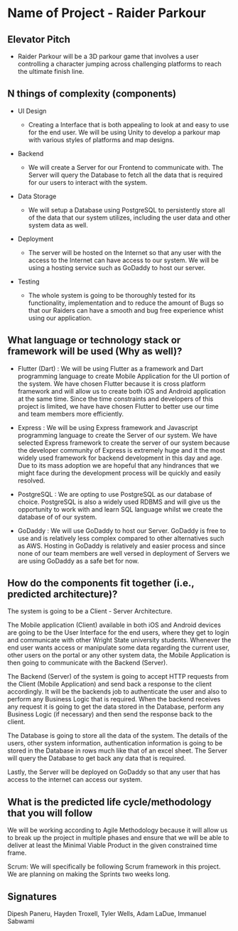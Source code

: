 # Name of Project - Raider Parkour


## Elevator Pitch
- Raider Parkour will be a 3D parkour game that involves a user controlling a character jumping across challenging platforms to reach the ultimate finish line. 

## N things of complexity (components)

- UI Design
  - Creating a Interface that is both appealing to look at and easy to use for the end user. We will be using Unity to develop a parkour map with various styles of platforms and map designs. 

- Backend
  - We will create a Server for our Frontend to communicate with. The Server will query the Database to fetch all the data that is required for our users to interact with the system.  

- Data Storage
  - We will setup a Database using PostgreSQL to persistently store all of the data that our system utilizes, including the user data and other system data as well.

- Deployment
  - The server will be hosted on the Internet so that any user with the access to the Internet can have access to our system. We will be using a hosting service such as GoDaddy to host our server.

- Testing
  - The whole system is going to be thoroughly tested for its functionality, implementation and to reduce the amount of Bugs so that our Raiders can have a smooth and bug free experience whist using our application.
  
## What language or technology stack or framework will be used (Why as well)?

- Flutter (Dart) :
  We will be using Flutter as a framework and Dart programming language to create Mobile Application for the UI portion of the system. We have chosen Flutter because it is cross platform framework and will allow us to create both iOS and Android application at the same time. Since the time constraints and developers of this project is limited, we have have chosen Flutter to better use our time and team members more efficiently.

- Express :
We will be using Express framework and Javascript programming language to create the Server of our system. We have selected Express framework to create the server of our system because the developer community of Express is extremely huge and it the most widely used framework for backend development in this day and age. Due to its mass adoption we are hopeful that any hindrances that we might face during the development process will be quickly and easily resolved.

- PostgreSQL :
  We are opting to use PostgreSQL as our database of choice. PostgreSQL is also a widely used RDBMS and will give us the opportunity to work with and learn SQL language whilst we create the database of of our system.

- GoDaddy :
  We will use GoDaddy to host our Server. GoDaddy is free to use and is relatively less complex compared to other alternatives such as AWS. Hosting in GoDaddy is relatively and easier process and since none of our team members are well versed in deployment of Servers we are using GoDaddy as a safe bet for now.

## How do the components fit together (i.e., predicted architecture)?

  The system is going to be a Client - Server Architecture. 

  The Mobile application (Client) available in both iOS and Android devices are going to be the User Interface for the end users, where they get to login and communicate with other Wright State university students. Whenever the end user wants access or manipulate some data regarding the current user, other users on the portal or any other system data, the Mobile Application is then going to communicate with the Backend (Server).

  The Backend (Server) of the system is going to accept HTTP requests from the Client (Mobile Application) and send back a response to the client accordingly. It will be the backends job to authenticate the user and also to perform any Business Logic that is required. When the backend receives any request it is going to get the data stored in the Database, perform any Business Logic (if necessary) and then send the response back to the client.

  The Database is going to store all the data of the system. The details of the users, other system information, authentication information is going to be stored in the Database in rows much like that of an excel sheet. The Server will query the Database to get back any data that is required.

  Lastly, the Server will be deployed on GoDaddy so that any user that has access to the internet can access our system.

## What is the predicted life cycle/methodology that you will follow

  We will be working according to Agile Methodology because it will allow us to break up the project in multiple phases and ensure that we will be able to deliver at least the Minimal Viable Product in the given constrained time frame.

  Scrum:
  We will specifically be following Scrum framework in this project. We are planning on making the Sprints two weeks long.

## Signatures

  Dipesh Paneru, Hayden Troxell, Tyler Wells, Adam LaDue, Immanuel Sabwami
